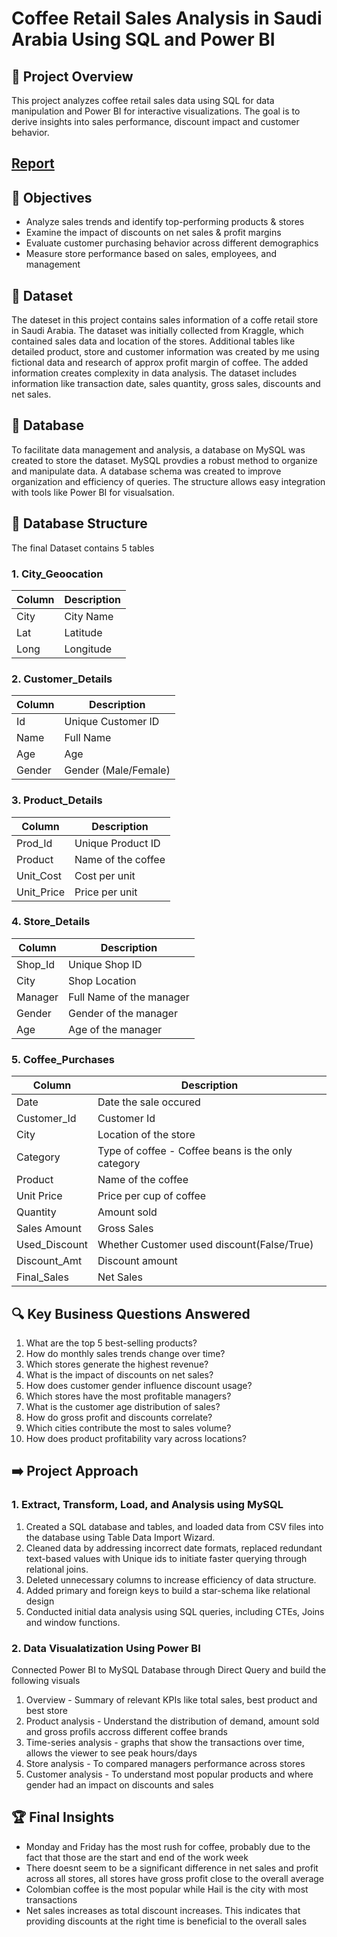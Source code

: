 # Coffee Retail Sales Analysis in Saudi Arabia Using SQL and Power BI

## 🚀 Project Overview

This project analyzes coffee retail sales data using SQL for data manipulation and Power BI for interactive visualizations. The goal is to derive insights into sales performance, discount impact and customer behavior.

## [Report](https://github.com/Trevor20/SQL-PowerBI-Portfolio/tree/main/projects/Project5-CoffeeRetailAnalysis/reports)

## 🎯 Objectives 

- Analyze sales trends and identify top-performing products & stores
- Examine the impact of discounts on net sales & profit margins
- Evaluate customer purchasing behavior across different demographics
- Measure store performance based on sales, employees, and management

## 📖 Dataset

The dateset in this project contains sales information of a coffe retail store in Saudi Arabia. The dataset was initially collected from Kraggle, which contained sales data and location of the stores. Additional tables like detailed product, store and customer information was created by me using fictional data and research of approx profit margin of coffee. The added information creates complexity in data analysis. The dataset includes information like transaction date, sales quantity, gross sales, discounts and net sales.

## 📁 Database

To facilitate data management and analysis, a database on MySQL was created to store the dataset. MySQL provdies a robust method to organize and manipulate data. A database schema was created to improve organization and efficiency of queries. The structure allows easy integration with tools like Power BI for visualsation.

## 📂 Database Structure

The final Dataset contains 5 tables

### 1. City_Geoocation                
| Column  | Description    |
|---------|----------------|
| City    | City Name      |
| Lat     | Latitude       |
| Long    | Longitude      | 

### 2. Customer_Details
| Column | Description          |
|--------|----------------------|
| Id     | Unique Customer ID   |
| Name   | Full Name            |
| Age    | Age                  |
| Gender | Gender (Male/Female) |

### 3. Product_Details
| Column      | Description       |
|-------------|-------------------|
| Prod_Id     | Unique Product ID |
| Product     | Name of the coffee|
| Unit_Cost   | Cost per unit     |
| Unit_Price  | Price per unit    | 

### 4. Store_Details
| Column  | Description              |
|---------|--------------------------|
| Shop_Id | Unique Shop ID           |
| City    | Shop Location            |
| Manager | Full Name of the manager |
| Gender  | Gender of the manager    |
| Age     | Age of the manager       |

### 5. Coffee_Purchases
| Column        | Description                                        |
|---------------|----------------------------------------------------|
| Date          | Date the sale occured                              | 
| Customer_Id   | Customer Id                                        |
| City          | Location of the store                              |
| Category      | Type of coffee - Coffee beans is the only category |
| Product       | Name of the coffee                                 |
| Unit Price    | Price per cup of coffee                            |
| Quantity      | Amount sold                                        |
| Sales Amount  | Gross Sales                                        |
| Used_Discount | Whether Customer used discount(False/True)         |
| Discount_Amt  | Discount amount                                    |
| Final_Sales   | Net Sales                                          |

## 🔍 Key Business Questions Answered

1. What are the top 5 best-selling products?
2. How do monthly sales trends change over time?
3. Which stores generate the highest revenue?
4. What is the impact of discounts on net sales?
5. How does customer gender influence discount usage?
6. Which stores have the most profitable managers?
7. What is the customer age distribution of sales?
8. How do gross profit and discounts correlate?
9. Which cities contribute the most to sales volume?
10. How does product profitability vary across locations?

## ➡️ Project Approach

### 1. Extract, Transform, Load, and Analysis using MySQL
1. Created a SQL database and tables, and loaded data from CSV files into the database using Table Data Import Wizard. 
2. Cleaned data by addressing incorrect date formats, replaced redundant text-based values with Unique ids to initiate faster querying through relational joins.
3. Deleted unnecessary columns to increase efficiency of data structure.
4. Added primary and foreign keys to build a star-schema like relational design
5. Conducted initial data analysis using SQL queries, including CTEs, Joins and window functions.

### 2. Data Visualatization Using Power BI
Connected Power BI to MySQL Database through Direct Query and build the following visuals
1. Overview - Summary of relevant KPIs like total sales, best product and best store
2. Product analysis - Understand the distribution of demand, amount sold and gross profils accross different coffee brands
3. Time-series analysis - graphs that show the transactions over time, allows the viewer to see peak hours/days
4. Store analysis - To compared managers performance across stores
5. Customer analysis - To understand most popular products and where gender had an impact on discounts and sales 

## 🏆 Final Insights
- Monday and Friday has the most rush for coffee, probably due to the fact that those are the start and end of the work week
- There doesnt seem to be a significant difference in net sales and profit across all stores, all stores have gross profit close to the overall average 
- Colombian coffee is the most popular while Hail is the city with most transactions
- Net sales increases as total discount increases. This indicates that providing discounts at the right time is beneficial to the overall sales
